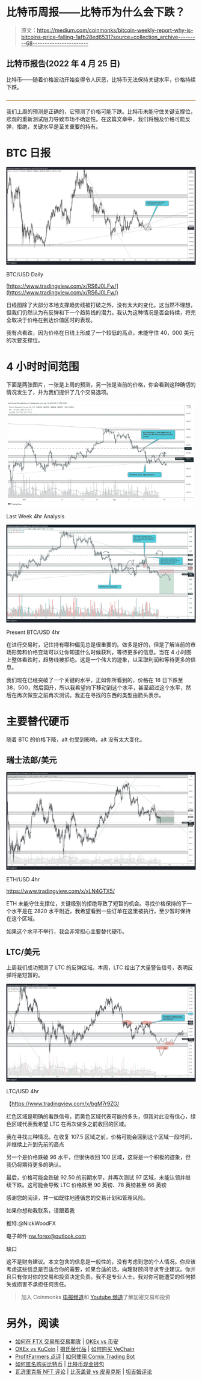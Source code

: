 # 比特币周报——比特币为什么会下跌？

> 原文：<https://medium.com/coinmonks/bitcoin-weekly-report-why-is-bitcoins-price-falling-1afb28ed6531?source=collection_archive---------68----------------------->

## 比特币报告(2022 年 4 月 25 日)

比特币——随着价格波动开始变得令人厌恶，比特币无法保持关键水平，价格持续下跌。

![](img/6bc0749e3755ab60328281d6d063a687.png)

我们上周的预测是正确的，它预测了价格可能下跌。比特币未能守住关键支撑位，悲观的重新测试阻力导致市场不确定性。在这篇文章中，我们将触及价格可能反弹，拒绝，关键水平是至关重要的持有。

# BTC 日报

![](img/a2746b25808a17a03892e8972eda0a73.png)

BTC/USD Daily

[https://www.tradingview.com/x/RS6J0LFw/](https://www.tradingview.com/x/RS6J0LFw/)

日线图除了大部分本地支撑趋势线被打破之外，没有太大的变化。这当然不理想，但我们仍然认为有反弹和下一个趋势线的潜力。我认为这种情况是否会持续，将完全取决于价格在到达价值区时的表现。

我有点看跌，因为价格在日线上形成了一个较低的高点，未能守住 40，000 美元的次要支撑位。

# 4 小时时间范围

下面是两张图片，一张是上周的预测，另一张是当前的价格，你会看到这种确切的情况发生了，并为我们提供了几个交易选项。

![](img/90680c9bfed4a1a482876543aab8eb9c.png)

Last Week 4hr Analysis

![](img/1c6b9dc53a2d3c208314b8a28714026a.png)

Present BTC/USD 4hr

在进行交易时，记住持有哪种偏见总是很重要的。做多是好的，但是了解当前的市场形势和价格变动可以让你知道什么时候获利，等待更多的信息。当在 4 小时图上整体看跌时，趋势线被拒绝。这是一个伟大的迹象，以采取利润和等待更多的信息。

我们现在已经突破了一个关键的水平，正如你所看到的，价格在 18 日下跌至 38，500，然后回升，所以我希望向下移动到这个水平，甚至超过这个水平，然后在再次做空之前再次测试。我正在寻找的东西的类型由箭头表示。

# 主要替代硬币

随着 BTC 的价格下降，alt 也受到影响，alt 没有太大变化。

## 瑞士法郎/美元

![](img/9924baba96fcbf3fc9e12eea08d4742b.png)

ETH/USD 4hr

https://www.tradingview.com/x/xLN4GTX5/

ETH 未能守住支撑位，关键级别的拒绝导致了短暂的机会。寻找价格保持的下一个水平是在 2820 水平附近，我希望看到一些订单在这里被执行，至少暂时保持在这个区域。

如果这个水平不举行，我会非常担心主要替代硬币。

## LTC/美元

上周我们成功预测了 LTC 的反弹区域。本周，LTC 给出了大量警告信号，表明反弹将是短暂的。

![](img/714d2796531a76bfd8cd9c64fb50851c.png)

LTC/USD 4hr

【https://www.tradingview.com/x/bgM7r9ZG/ 

红色区域是明确的看跌信号，而黄色区域代表可能的多头，但我对此没有信心，绿色区域代表我希望 LTC 在再次做多之前收回的区域。

我在寻找三种情况。在收复 107.5 区域之前，价格可能会回到这个区域一段时间，并继续上升到先前的高点

另一个是价格跌破 96 水平，但很快收回 100 区域，这将是一个积极的迹象，但我仍将期待更多的确认。

最后，价格可能会跌破 92.50 的前期水平，并再次测试 97 区域，未能认领并继续下跌。这可能会导致 LTC 价格跌至 90 英镑、78 英镑甚至 66 英镑

感谢您的阅读，并一如既往地遵循您的交易计划和管理风险。

如果你想和我联系，请跟着我

推特:@NickWoodFX

电子邮件:nw.forex@outlook.com

缺口

这不是财务建议。本文包含的信息是一般性的，没有考虑到您的个人情况。你应该考虑这些信息是否适合你的需要，如果合适的话，向理财顾问寻求专业建议。你并且只有你对你的交易和投资决定负责。我不是专业人士。我对你可能遭受的任何损失或损害不承担任何责任。

> 加入 Coinmonks [电报频道](https://t.me/coincodecap)和 [Youtube 频道](https://www.youtube.com/c/coinmonks/videos)了解加密交易和投资

# 另外，阅读

*   [如何在 FTX 交易所交易期货](https://coincodecap.com/ftx-futures-trading) | [OKEx vs 币安](https://coincodecap.com/okex-vs-binance)
*   [OKEx vs KuCoin](https://coincodecap.com/okex-kucoin) | [摄氏替代品](https://coincodecap.com/celsius-alternatives) | [如何购买 VeChain](https://coincodecap.com/buy-vechain)
*   [ProfitFarmers 点评](https://coincodecap.com/profitfarmers-review) | [如何使用 Cornix Trading Bot](https://coincodecap.com/cornix-trading-bot)
*   [如何匿名购买比特币](https://coincodecap.com/buy-bitcoin-anonymously) | [比特币现金钱包](https://coincodecap.com/bitcoin-cash-wallets)
*   [瓦济里克斯 NFT 评论](https://coincodecap.com/wazirx-nft-review) | [比茨盖普 vs 皮奥克斯](https://coincodecap.com/bitsgap-vs-pionex) | [坦吉姆评论](https://coincodecap.com/tangem-wallet-review)